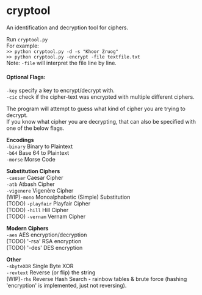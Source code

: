# cryptool
An identification and decryption tool for ciphers.

Run `cryptool.py` <br />
For example: <br />
`>> python cryptool.py -d -s "Khoor Zruog"` <br />
`>> python cryptool.py -encrypt -file textfile.txt` <br />
Note: `-file` will interpret the file line by line. <br />

#### Optional Flags: <br />
`-key` specify a key to encrypt/decrypt with. <br />
`-cic` check if the cipher-text was encrypted with multiple different ciphers. <br />

The program will attempt to guess what kind of cipher you are trying to decrypt. <br />
If you know what cipher you are decrypting, that can also be specified with one of the below flags. <br />

__Encodings__ <br />
`-binary`    Binary to Plaintext <br />
`-b64`       Base 64 to Plaintext <br />
`-morse`     Morse Code <br />

__Substitution Ciphers__ <br />
`-caesar`           Caesar Cipher <br />
`-atb`              Atbash Cipher <br />
`-vigenere`    Vigenère Cipher <br />
(WIP)`-mono`        Monoalphabetic (Simple) Substitution <br />
(TODO) `-playfair`  Playfair Cipher <br />
(TODO) `-hill`      Hill Cipher <br />
(TODO) `-vernam`    Vernam Cipher <br />

__Modern Ciphers__ <br />
`-aes`       AES encryption/decryption <br />
(TODO) '-rsa' RSA encryption <br />
(TODO) '-des' DES encryption <br />

__Other__ <br />
`-sbyteXOR`  Single Byte XOR <br />
`-revtext`	 Reverse (or flip) the string <br />
(WIP)`-rhs`  Reverse Hash Search - rainbow tables & brute force (hashing 'encryption' is implemented, just not reversing). <br />
